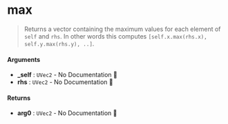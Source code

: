 # max

>  Returns a vector containing the maximum values for each element of `self` and `rhs`.
>  In other words this computes `[self.x.max(rhs.x), self.y.max(rhs.y), ..]`.

#### Arguments

- **\_self** : `UVec2` \- No Documentation 🚧
- **rhs** : `UVec2` \- No Documentation 🚧

#### Returns

- **arg0** : `UVec2` \- No Documentation 🚧